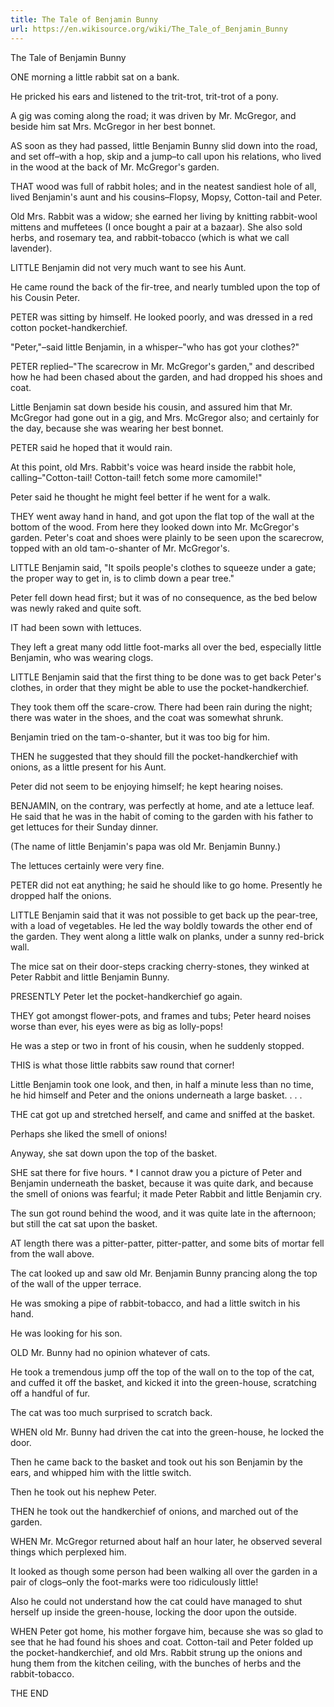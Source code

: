 ```yaml
---
title: The Tale of Benjamin Bunny
url: https://en.wikisource.org/wiki/The_Tale_of_Benjamin_Bunny
---
```

The Tale of Benjamin Bunny


ONE morning a little rabbit sat on a bank.

He pricked his ears and listened to the trit-trot, trit-trot of a pony.

A gig was coming along the road; it was driven by Mr. McGregor, and beside him sat Mrs. McGregor in her best bonnet.



AS soon as they had passed, little Benjamin Bunny slid down into the road, and set off–with a hop, skip and a jump–to call upon his relations, who lived in the wood at the back of Mr. McGregor's garden.





THAT wood was full of rabbit holes; and in the neatest sandiest hole of all, lived Benjamin's aunt and his cousins–Flopsy, Mopsy, Cotton-tail and Peter.

Old Mrs. Rabbit was a widow; she earned her living by knitting rabbit-wool mittens and muffetees (I once bought a pair at a bazaar). She also sold herbs, and rosemary tea, and rabbit-tobacco (which is what we call lavender).



LITTLE Benjamin did not very much want to see his Aunt.

He came round the back of the fir-tree, and nearly tumbled upon the top of his Cousin Peter.





PETER was sitting by himself. He looked poorly, and was dressed in a red cotton pocket-handkerchief.

"Peter,"–said little Benjamin, in a whisper–"who has got your clothes?"



PETER replied–"The scarecrow in Mr. McGregor's garden," and described how he had been chased about the garden, and had dropped his shoes and coat.

Little Benjamin sat down beside his cousin, and assured him that Mr. McGregor had gone out in a gig, and Mrs. McGregor also; and certainly for the day, because she was wearing her best bonnet.





PETER said he hoped that it would rain.

At this point, old Mrs. Rabbit's voice was heard inside the rabbit hole, calling–"Cotton-tail! Cotton-tail! fetch some more camomile!"

Peter said he thought he might feel better if he went for a walk.



THEY went away hand in hand, and got upon the flat top of the wall at the bottom of the wood. From here they looked down into Mr. McGregor's garden. Peter's coat and shoes were plainly to be seen upon the scarecrow, topped with an old tam-o-shanter of Mr. McGregor's.





LITTLE Benjamin said, "It spoils people's clothes to squeeze under a gate; the proper way to get in, is to climb down a pear tree."

Peter fell down head first; but it was of no consequence, as the bed below was newly raked and quite soft.



IT had been sown with lettuces.

They left a great many odd little foot-marks all over the bed, especially little Benjamin, who was wearing clogs.





LITTLE Benjamin said that the first thing to be done was to get back Peter's clothes, in order that they might be able to use the pocket-handkerchief.

They took them off the scare-crow. There had been rain during the night; there was water in the shoes, and the coat was somewhat shrunk.

Benjamin tried on the tam-o-shanter, but it was too big for him.



THEN he suggested that they should fill the pocket-handkerchief with onions, as a little present for his Aunt.

Peter did not seem to be enjoying himself; he kept hearing noises.





BENJAMIN, on the contrary, was perfectly at home, and ate a lettuce leaf. He said that he was in the habit of coming to the garden with his father to get lettuces for their Sunday dinner.

(The name of little Benjamin's papa was old Mr. Benjamin Bunny.)

The lettuces certainly were very fine.



PETER did not eat anything; he said he should like to go home. Presently he dropped half the onions.





LITTLE Benjamin said that it was not possible to get back up the pear-tree, with a load of vegetables. He led the way boldly towards the other end of the garden. They went along a little walk on planks, under a sunny red-brick wall.

The mice sat on their door-steps cracking cherry-stones, they winked at Peter Rabbit and little Benjamin Bunny.



PRESENTLY Peter let the pocket-handkerchief go again.





THEY got amongst flower-pots, and frames and tubs; Peter heard noises worse than ever, his eyes were as big as lolly-pops!

He was a step or two in front of his cousin, when he suddenly stopped.



THIS is what those little rabbits saw round that corner!

Little Benjamin took one look, and then, in half a minute less than no time, he hid himself and Peter and the onions underneath a large basket. . . .





THE cat got up and stretched herself, and came and sniffed at the basket.

Perhaps she liked the smell of onions!

Anyway, she sat down upon the top of the basket.



SHE sat there for five hours. *⁠*⁠*⁠*⁠* I cannot draw you a picture of Peter and Benjamin underneath the basket, because it was quite dark, and because the smell of onions was fearful; it made Peter Rabbit and little Benjamin cry.

The sun got round behind the wood, and it was quite late in the afternoon; but still the cat sat upon the basket.





AT length there was a pitter-patter, pitter-patter, and some bits of mortar fell from the wall above.

The cat looked up and saw old Mr. Benjamin Bunny prancing along the top of the wall of the upper terrace.

He was smoking a pipe of rabbit-tobacco, and had a little switch in his hand.

He was looking for his son.



OLD Mr. Bunny had no opinion whatever of cats.

He took a tremendous jump off the top of the wall on to the top of the cat, and cuffed it off the basket, and kicked it into the green-house, scratching off a handful of fur.

The cat was too much surprised to scratch back.





WHEN old Mr. Bunny had driven the cat into the green-house, he locked the door.

Then he came back to the basket and took out his son Benjamin by the ears, and whipped him with the little switch.

Then he took out his nephew Peter.



THEN he took out the handkerchief of onions, and marched out of the garden.





WHEN Mr. McGregor returned about half an hour later, he observed several things which perplexed him.

It looked as though some person had been walking all over the garden in a pair of clogs–only the foot-marks were too ridiculously little!

Also he could not understand how the cat could have managed to shut herself up inside the green-house, locking the door upon the outside.





WHEN Peter got home, his mother forgave him, because she was so glad to see that he had found his shoes and coat. Cotton-tail and Peter folded up the pocket-handkerchief, and old Mrs. Rabbit strung up the onions and hung them from the kitchen ceiling, with the bunches of herbs and the rabbit-tobacco.

THE END